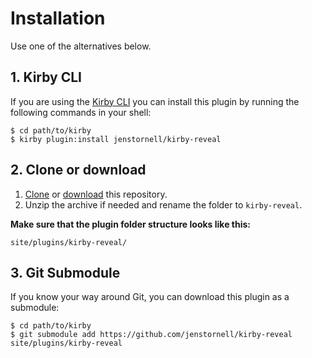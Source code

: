 # Installation

Use one of the alternatives below.

## 1. Kirby CLI

If you are using the [Kirby CLI](https://github.com/getkirby/cli) you can install this plugin by running the following commands in your shell:

```text
$ cd path/to/kirby
$ kirby plugin:install jenstornell/kirby-reveal
```

## 2. Clone or download

1. [Clone](https://github.com/jenstornell/kirby-reveal.git) or [download](https://github.com/jenstornell/kirby-reveal/archive/master.zip)  this repository.
2. Unzip the archive if needed and rename the folder to `kirby-reveal`.

**Make sure that the plugin folder structure looks like this:**

```text
site/plugins/kirby-reveal/
```

## 3. Git Submodule

If you know your way around Git, you can download this plugin as a submodule:

```text
$ cd path/to/kirby
$ git submodule add https://github.com/jenstornell/kirby-reveal site/plugins/kirby-reveal
```